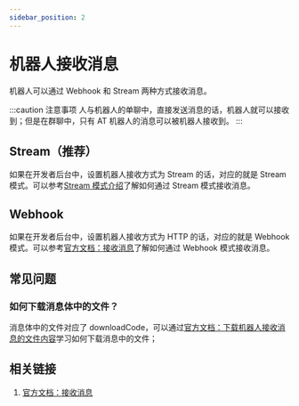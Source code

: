 ```yaml
---
sidebar_position: 2
---
```


# 机器人接收消息

机器人可以通过 Webhook 和 Stream 两种方式接收消息。

:::caution 注意事项
人与机器人的单聊中，直接发送消息的话，机器人就可以接收到；但是在群聊中，只有 AT 机器人的消息可以被机器人接收到。
:::

## Stream（推荐）

如果在开发者后台中，设置机器人接收方式为 Stream 的话，对应的就是 Stream 模式。可以参考[Stream 模式介绍](/docs/learn/stream/overview)了解如何通过 Stream 模式接收消息。

## Webhook

如果在开发者后台中，设置机器人接收方式为 HTTP 的话，对应的就是 Webhook 模式。可以参考[官方文档：接收消息](https://open.dingtalk.com/document/orgapp/receive-message)了解如何通过 Webhook 模式接收消息。


## 常见问题

### 如何下载消息体中的文件？

消息体中的文件对应了 downloadCode，可以通过[官方文档：下载机器人接收消息的文件内容](https://open.dingtalk.com/document/orgapp/download-the-file-content-of-the-robot-receiving-message)学习如何下载消息中的文件；

## 相关链接

1. [官方文档：接收消息](https://open.dingtalk.com/document/orgapp/receive-message)
